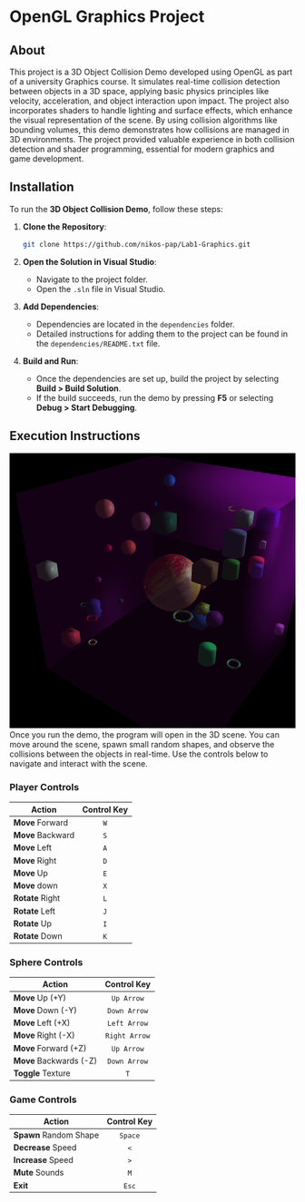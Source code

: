# OpenGL Graphics Project
## About
This project is a 3D Object Collision Demo developed using OpenGL as part of a university Graphics course. It simulates real-time collision detection between objects in a 3D space, applying basic physics principles like velocity, acceleration, and object interaction upon impact. The project also incorporates shaders to handle lighting and surface effects, which enhance the visual representation of the scene. By using collision algorithms like bounding volumes, this demo demonstrates how collisions are managed in 3D environments. The project provided valuable experience in both collision detection and shader programming, essential for modern graphics and game development.
## Installation

To run the **3D Object Collision Demo**, follow these steps:

1. **Clone the Repository**:

    ```bash
    git clone https://github.com/nikos-pap/Lab1-Graphics.git
    ```

2. **Open the Solution in Visual Studio**:
    - Navigate to the project folder.
    - Open the `.sln` file in Visual Studio.

3. **Add Dependencies**:
    - Dependencies are located in the `dependencies` folder.
    - Detailed instructions for adding them to the project can be found in the `dependencies/README.txt` file.

4. **Build and Run**:
    - Once the dependencies are set up, build the project by selecting **Build > Build Solution**.
    - If the build succeeds, run the demo by pressing **F5** or selecting **Debug > Start Debugging**.
## Execution Instructions
![Example Image](Images/ExampleImage.png)
Once you run the demo, the program will open in the 3D scene. You can move around the scene, spawn small random shapes, and observe the collisions between the objects in real-time. Use the controls below to navigate and interact with the scene.

### Player Controls

| Action              | Control Key    |
|---------------------|:--------------:|
| **Move** Forward    | `W`            |
| **Move** Backward   | `S`            |
| **Move** Left       | `A`            |
| **Move** Right      | `D`            |
| **Move** Up         | `E`            |
| **Move** down       | `X`            |
| **Rotate** Right    | `L`            |
| **Rotate** Left     | `J`            |
| **Rotate** Up       | `I`            |
| **Rotate** Down     | `K`            |


### Sphere Controls
| Action                 | Control Key    |
|------------------------|:--------------:|
| **Move** Up (+Y)       | `Up Arrow`     |
| **Move** Down (-Y)     | `Down Arrow`   |
| **Move** Left (+X)     | `Left Arrow`   |
| **Move** Right (-X)    | `Right Arrow`  |
| **Move** Forward (+Z)  | `Up Arrow`     |
| **Move** Backwards (-Z)| `Down Arrow`   |
| **Toggle** Texture     | `T`            |


### Game Controls
| Action                 | Control Key    |
|------------------------|:--------------:|
| **Spawn** Random Shape | `Space`        |
| **Decrease** Speed     | `<`            |
| **Increase** Speed     | `>`            |
| **Mute** Sounds        | `M`            |
| **Exit**               | `Esc`          |
